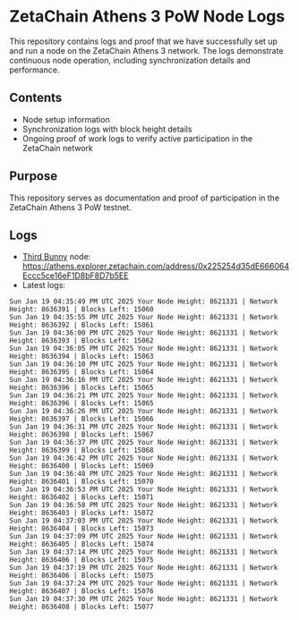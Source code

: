 # ZetaChain Athens 3 PoW Node Logs
This repository contains logs and proof that we have successfully set up and run a node on the ZetaChain Athens 3 network. The logs demonstrate continuous node operation, including synchronization details and performance.

## Contents
- Node setup information
- Synchronization logs with block height details
- Ongoing proof of work logs to verify active participation in the ZetaChain network

## Purpose
This repository serves as documentation and proof of participation in the ZetaChain Athens 3 PoW testnet.

## Logs

- [Third Bunny](https://thirdbunny.xyz/) node: https://athens.explorer.zetachain.com/address/0x225254d35dE666064Eccc5ce16eF1D8bF8D7b5EE
- Latest logs:
```
Sun Jan 19 04:35:49 PM UTC 2025 Your Node Height: 8621331 | Network Height: 8636391 | Blocks Left: 15060
Sun Jan 19 04:35:55 PM UTC 2025 Your Node Height: 8621331 | Network Height: 8636392 | Blocks Left: 15061
Sun Jan 19 04:36:00 PM UTC 2025 Your Node Height: 8621331 | Network Height: 8636393 | Blocks Left: 15062
Sun Jan 19 04:36:05 PM UTC 2025 Your Node Height: 8621331 | Network Height: 8636394 | Blocks Left: 15063
Sun Jan 19 04:36:10 PM UTC 2025 Your Node Height: 8621331 | Network Height: 8636395 | Blocks Left: 15064
Sun Jan 19 04:36:16 PM UTC 2025 Your Node Height: 8621331 | Network Height: 8636396 | Blocks Left: 15065
Sun Jan 19 04:36:21 PM UTC 2025 Your Node Height: 8621331 | Network Height: 8636396 | Blocks Left: 15065
Sun Jan 19 04:36:26 PM UTC 2025 Your Node Height: 8621331 | Network Height: 8636397 | Blocks Left: 15066
Sun Jan 19 04:36:31 PM UTC 2025 Your Node Height: 8621331 | Network Height: 8636398 | Blocks Left: 15067
Sun Jan 19 04:36:37 PM UTC 2025 Your Node Height: 8621331 | Network Height: 8636399 | Blocks Left: 15068
Sun Jan 19 04:36:42 PM UTC 2025 Your Node Height: 8621331 | Network Height: 8636400 | Blocks Left: 15069
Sun Jan 19 04:36:48 PM UTC 2025 Your Node Height: 8621331 | Network Height: 8636401 | Blocks Left: 15070
Sun Jan 19 04:36:53 PM UTC 2025 Your Node Height: 8621331 | Network Height: 8636402 | Blocks Left: 15071
Sun Jan 19 04:36:58 PM UTC 2025 Your Node Height: 8621331 | Network Height: 8636403 | Blocks Left: 15072
Sun Jan 19 04:37:03 PM UTC 2025 Your Node Height: 8621331 | Network Height: 8636404 | Blocks Left: 15073
Sun Jan 19 04:37:09 PM UTC 2025 Your Node Height: 8621331 | Network Height: 8636405 | Blocks Left: 15074
Sun Jan 19 04:37:14 PM UTC 2025 Your Node Height: 8621331 | Network Height: 8636406 | Blocks Left: 15075
Sun Jan 19 04:37:19 PM UTC 2025 Your Node Height: 8621331 | Network Height: 8636406 | Blocks Left: 15075
Sun Jan 19 04:37:24 PM UTC 2025 Your Node Height: 8621331 | Network Height: 8636407 | Blocks Left: 15076
Sun Jan 19 04:37:30 PM UTC 2025 Your Node Height: 8621331 | Network Height: 8636408 | Blocks Left: 15077
```

